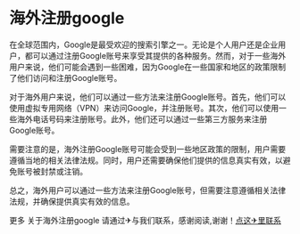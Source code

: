 # 海外注册google

在全球范围内，Google是最受欢迎的搜索引擎之一。无论是个人用户还是企业用户，都可以通过注册Google账号来享受其提供的各种服务。然而，对于一些海外用户来说，他们可能会遇到一些困难，因为Google在一些国家和地区的政策限制了他们访问和注册Google账号。

对于海外用户来说，他们可以通过一些方法来注册Google账号。首先，他们可以使用虚拟专用网络（VPN）来访问Google，并注册账号。其次，他们可以使用一些海外电话号码来注册账号。此外，他们还可以通过一些第三方服务来注册Google账号。

需要注意的是，海外注册Google账号可能会受到一些地区政策的限制，用户需要遵循当地的相关法律法规。同时，用户还需要确保他们提供的信息真实有效，以避免账号被封禁或注销。

总之，海外用户可以通过一些方法来注册Google账号，但需要注意遵循相关法律法规，并确保提供真实有效的信息。

更多 关于海外注册google 请通过✈与我们联系，感谢阅读,谢谢！[点这✈里联系](https://ww.k02.cc)
